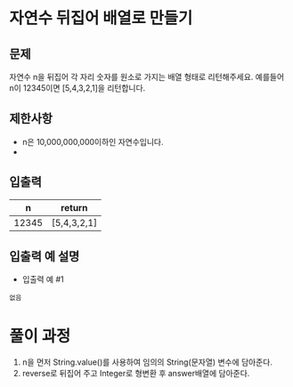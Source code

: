 # 자연수 뒤집어 배열로 만들기

## 문제

자연수 n을 뒤집어 각 자리 숫자를 원소로 가지는 배열 형태로 리턴해주세요.
예를들어 n이 12345이면 [5,4,3,2,1]을 리턴합니다.

## 제한사항

- n은 10,000,000,000이하인 자연수입니다.
- 
## 입출력

| n      | return |
|--------|--------|
| 12345	 | [5,4,3,2,1]|

## 입출력 예 설명

- 입출력 예 #1

```
없음
```

# 풀이 과정

1. n을 먼저 String.value()를 사용하여 임의의 String(문자열) 변수에 담아준다.
2. reverse로 뒤집어 주고 Integer로 형변환 후 answer배열에 담아준다.